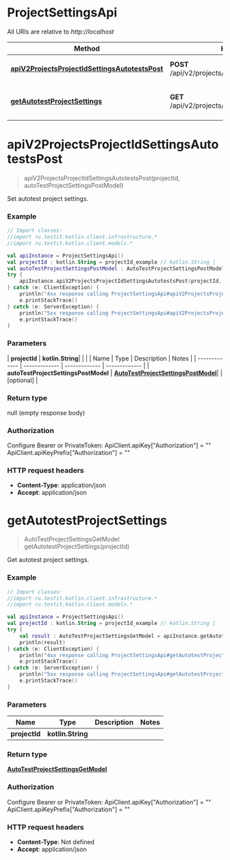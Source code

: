 # ProjectSettingsApi

All URIs are relative to *http://localhost*

| Method | HTTP request | Description |
| ------------- | ------------- | ------------- |
| [**apiV2ProjectsProjectIdSettingsAutotestsPost**](ProjectSettingsApi.md#apiV2ProjectsProjectIdSettingsAutotestsPost) | **POST** /api/v2/projects/{projectId}/settings/autotests | Set autotest project settings. |
| [**getAutotestProjectSettings**](ProjectSettingsApi.md#getAutotestProjectSettings) | **GET** /api/v2/projects/{projectId}/settings/autotests | Get autotest project settings. |


<a id="apiV2ProjectsProjectIdSettingsAutotestsPost"></a>
# **apiV2ProjectsProjectIdSettingsAutotestsPost**
> apiV2ProjectsProjectIdSettingsAutotestsPost(projectId, autoTestProjectSettingsPostModel)

Set autotest project settings.

### Example
```kotlin
// Import classes:
//import ru.testit.kotlin.client.infrastructure.*
//import ru.testit.kotlin.client.models.*

val apiInstance = ProjectSettingsApi()
val projectId : kotlin.String = projectId_example // kotlin.String | 
val autoTestProjectSettingsPostModel : AutoTestProjectSettingsPostModel =  // AutoTestProjectSettingsPostModel | 
try {
    apiInstance.apiV2ProjectsProjectIdSettingsAutotestsPost(projectId, autoTestProjectSettingsPostModel)
} catch (e: ClientException) {
    println("4xx response calling ProjectSettingsApi#apiV2ProjectsProjectIdSettingsAutotestsPost")
    e.printStackTrace()
} catch (e: ServerException) {
    println("5xx response calling ProjectSettingsApi#apiV2ProjectsProjectIdSettingsAutotestsPost")
    e.printStackTrace()
}
```

### Parameters
| **projectId** | **kotlin.String**|  | |
| Name | Type | Description  | Notes |
| ------------- | ------------- | ------------- | ------------- |
| **autoTestProjectSettingsPostModel** | [**AutoTestProjectSettingsPostModel**](AutoTestProjectSettingsPostModel.md)|  | [optional] |

### Return type

null (empty response body)

### Authorization


Configure Bearer or PrivateToken:
    ApiClient.apiKey["Authorization"] = ""
    ApiClient.apiKeyPrefix["Authorization"] = ""

### HTTP request headers

 - **Content-Type**: application/json
 - **Accept**: application/json

<a id="getAutotestProjectSettings"></a>
# **getAutotestProjectSettings**
> AutoTestProjectSettingsGetModel getAutotestProjectSettings(projectId)

Get autotest project settings.

### Example
```kotlin
// Import classes:
//import ru.testit.kotlin.client.infrastructure.*
//import ru.testit.kotlin.client.models.*

val apiInstance = ProjectSettingsApi()
val projectId : kotlin.String = projectId_example // kotlin.String | 
try {
    val result : AutoTestProjectSettingsGetModel = apiInstance.getAutotestProjectSettings(projectId)
    println(result)
} catch (e: ClientException) {
    println("4xx response calling ProjectSettingsApi#getAutotestProjectSettings")
    e.printStackTrace()
} catch (e: ServerException) {
    println("5xx response calling ProjectSettingsApi#getAutotestProjectSettings")
    e.printStackTrace()
}
```

### Parameters
| Name | Type | Description  | Notes |
| ------------- | ------------- | ------------- | ------------- |
| **projectId** | **kotlin.String**|  | |

### Return type

[**AutoTestProjectSettingsGetModel**](AutoTestProjectSettingsGetModel.md)

### Authorization


Configure Bearer or PrivateToken:
    ApiClient.apiKey["Authorization"] = ""
    ApiClient.apiKeyPrefix["Authorization"] = ""

### HTTP request headers

 - **Content-Type**: Not defined
 - **Accept**: application/json

